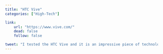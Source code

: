 ```yaml
---
title: "HTC Vive"
categories: ["High-Tech"]

link:
    url: "https://www.vive.com/"
    dead: false
    follow: false

tweet: "I tested the HTC Vive and it is an impressive piece of technology. I highly recommend you try it too!"
---
```

